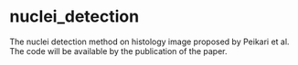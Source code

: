 # nuclei_detection
The nuclei detection method on histology image proposed by Peikari et al.  
The code will be available by the publication of the paper.
